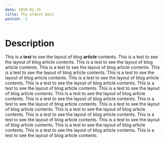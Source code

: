 ```yaml
---
date: 2018-01-15
title: The oldest post
postid: -2
---
```


# Description

This is a **test** to see the layout of blog __article__ contents. This is a
test to see the layout of blog article contents. This is a test to see the
layout of blog article contents. This is a test to see the layout of blog
article contents. This is a test to see the layout of blog article contents.
This is a test to see the layout of blog article contents. This is a test to
see the layout of blog article contents. This is a test to see the layout of
blog article contents. This is a test to see the layout of blog article
contents. This is a test to see the layout of blog article contents. This is a
test to see the layout of blog article contents. This is a test to see the
layout of blog article contents. This is a test to see the layout of blog
article contents. This is a test to see the layout of blog article contents.
This is a test to see the layout of blog article contents. This is a test to
see the layout of blog article contents. This is a test to see the layout of
blog article contents. This is a test to see the layout of blog article
contents. This is a test to see the layout of blog article contents. This is a
test to see the layout of blog article contents. This is a test to see the
layout of blog article contents.

